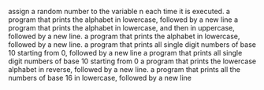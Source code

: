 assign a random number to the variable n each time it is executed.
a program that prints the alphabet in lowercase, followed by a new line
a program that prints the alphabet in lowercase, and then in uppercase, followed by a new line.
a program that prints the alphabet in lowercase, followed by a new line.
a program that prints all single digit numbers of base 10 starting from 0, followed by a new line
a program that prints all single digit numbers of base 10 starting from 0
a program that prints the lowercase alphabet in reverse, followed by a new line.
a program that prints all the numbers of base 16 in lowercase, followed by a new line
